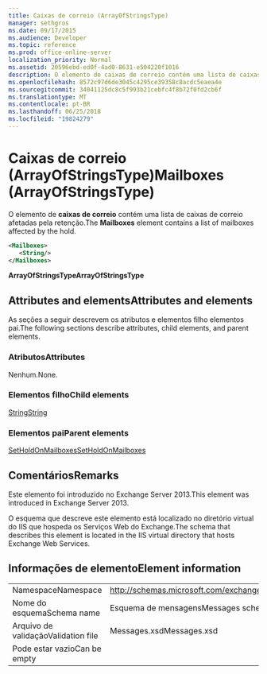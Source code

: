 ```yaml
---
title: Caixas de correio (ArrayOfStringsType)
manager: sethgros
ms.date: 09/17/2015
ms.audience: Developer
ms.topic: reference
ms.prod: office-online-server
localization_priority: Normal
ms.assetid: 20596ebd-ed0f-4ad0-8631-e504220f1016
description: O elemento de caixas de correio contém uma lista de caixas de correio afetadas pela retenção.
ms.openlocfilehash: 8572c97d6de3045c4295ce39358c8acdc5eaea4e
ms.sourcegitcommit: 34041125dc8c5f993b21cebfc4f8b72f0fd2cb6f
ms.translationtype: MT
ms.contentlocale: pt-BR
ms.lasthandoff: 06/25/2018
ms.locfileid: "19824279"
---
```

# <a name="mailboxes-arrayofstringstype"></a><span data-ttu-id="fc1f0-103">Caixas de correio (ArrayOfStringsType)</span><span class="sxs-lookup"><span data-stu-id="fc1f0-103">Mailboxes (ArrayOfStringsType)</span></span>

<span data-ttu-id="fc1f0-104">O elemento de **caixas de correio** contém uma lista de caixas de correio afetadas pela retenção.</span><span class="sxs-lookup"><span data-stu-id="fc1f0-104">The **Mailboxes** element contains a list of mailboxes affected by the hold.</span></span> 
  
```XML
<Mailboxes>
   <String/>
</Mailboxes>
```

<span data-ttu-id="fc1f0-105">**ArrayOfStringsType**</span><span class="sxs-lookup"><span data-stu-id="fc1f0-105">**ArrayOfStringsType**</span></span>

## <a name="attributes-and-elements"></a><span data-ttu-id="fc1f0-106">Attributes and elements</span><span class="sxs-lookup"><span data-stu-id="fc1f0-106">Attributes and elements</span></span>

<span data-ttu-id="fc1f0-107">As seções a seguir descrevem os atributos e elementos filho elementos pai.</span><span class="sxs-lookup"><span data-stu-id="fc1f0-107">The following sections describe attributes, child elements, and parent elements.</span></span>
  
### <a name="attributes"></a><span data-ttu-id="fc1f0-108">Atributos</span><span class="sxs-lookup"><span data-stu-id="fc1f0-108">Attributes</span></span>

<span data-ttu-id="fc1f0-109">Nenhum.</span><span class="sxs-lookup"><span data-stu-id="fc1f0-109">None.</span></span>
  
### <a name="child-elements"></a><span data-ttu-id="fc1f0-110">Elementos filho</span><span class="sxs-lookup"><span data-stu-id="fc1f0-110">Child elements</span></span>

[<span data-ttu-id="fc1f0-111">String</span><span class="sxs-lookup"><span data-stu-id="fc1f0-111">String</span></span>](string.md)
  
### <a name="parent-elements"></a><span data-ttu-id="fc1f0-112">Elementos pai</span><span class="sxs-lookup"><span data-stu-id="fc1f0-112">Parent elements</span></span>

[<span data-ttu-id="fc1f0-113">SetHoldOnMailboxes</span><span class="sxs-lookup"><span data-stu-id="fc1f0-113">SetHoldOnMailboxes</span></span>](setholdonmailboxes.md)
  
## <a name="remarks"></a><span data-ttu-id="fc1f0-114">Comentários</span><span class="sxs-lookup"><span data-stu-id="fc1f0-114">Remarks</span></span>

<span data-ttu-id="fc1f0-115">Este elemento foi introduzido no Exchange Server 2013.</span><span class="sxs-lookup"><span data-stu-id="fc1f0-115">This element was introduced in Exchange Server 2013.</span></span>
  
<span data-ttu-id="fc1f0-116">O esquema que descreve este elemento está localizado no diretório virtual do IIS que hospeda os Serviços Web do Exchange.</span><span class="sxs-lookup"><span data-stu-id="fc1f0-116">The schema that describes this element is located in the IIS virtual directory that hosts Exchange Web Services.</span></span>
  
## <a name="element-information"></a><span data-ttu-id="fc1f0-117">Informações de elemento</span><span class="sxs-lookup"><span data-stu-id="fc1f0-117">Element information</span></span>

|||
|:-----|:-----|
|<span data-ttu-id="fc1f0-118">Namespace</span><span class="sxs-lookup"><span data-stu-id="fc1f0-118">Namespace</span></span>  <br/> |http://schemas.microsoft.com/exchange/services/2006/messages  <br/> |
|<span data-ttu-id="fc1f0-119">Nome do esquema</span><span class="sxs-lookup"><span data-stu-id="fc1f0-119">Schema name</span></span>  <br/> |<span data-ttu-id="fc1f0-120">Esquema de mensagens</span><span class="sxs-lookup"><span data-stu-id="fc1f0-120">Messages schema</span></span>  <br/> |
|<span data-ttu-id="fc1f0-121">Arquivo de validação</span><span class="sxs-lookup"><span data-stu-id="fc1f0-121">Validation file</span></span>  <br/> |<span data-ttu-id="fc1f0-122">Messages.xsd</span><span class="sxs-lookup"><span data-stu-id="fc1f0-122">Messages.xsd</span></span>  <br/> |
|<span data-ttu-id="fc1f0-123">Pode estar vazio</span><span class="sxs-lookup"><span data-stu-id="fc1f0-123">Can be empty</span></span>  <br/> ||
   

